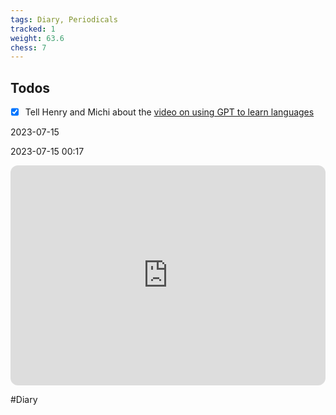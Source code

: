 ```yaml
---
tags: Diary, Periodicals
tracked: 1
weight: 63.6
chess: 7
---
```



## Todos
- [x] Tell Henry and Michi about the [video on using GPT to learn languages](@dralexyoungHowLearnAny2023)

2023-07-15

2023-07-15 00:17


<iframe style="border-radius:12px" src="https://open.spotify.com/embed/track/3kytsbgU1HfAwMdqCmAkW6?utm_source=generator" width="100%" height="352" frameBorder="0" allowfullscreen="" allow="autoplay; clipboard-write; encrypted-media; fullscreen; picture-in-picture" loading="lazy"></iframe>

#Diary 